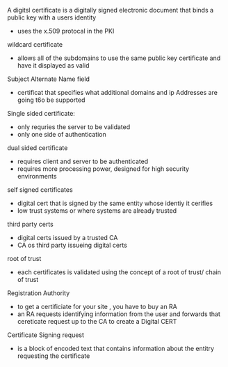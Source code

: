 A digitsl certificate is a digitally signed electronic document that binds a public key with a users identity

- uses the x.509 protocal  in the PKI 

wildcard certificate
- allows all of the subdomains to use the same public key certificate and have it displayed as valid

Subject Alternate Name field 
- certificat that specifies what additional domains and ip Addresses are going t6o be supported 

Single sided certificate: 
- only requries the server to be validated 
- only one side of authentication 

dual sided certificate 
- requires client and server to be authenticated
- requires more processing power, designed for high security environments

self signed certificates
- digital cert that is signed by the same entity whose identiy it cerifies 
- low trust systems or where systems are already trusted

third party certs 
- digital certs issued by a trusted CA
- CA os third party issueing digital certs 

root of trust
- each certificates is validated using the concept of a root of trust/ chain of trust

Registration Authority
- to get a certificiate for your site , you have to buy an RA
- an RA requests identifying information from the user and forwards that cereticate request up to the CA to create a Digital CERT

Certificate Signing request 
- is a block of encoded text that contains information about the entitry requesting the  certificate
